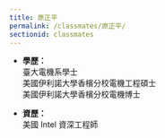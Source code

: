 ```yaml
---
title: 原正平
permalink: /classmates/原正平/
sectionid: classmates
---
```


- **學歷：**<br />
  臺大電機系學士<br />
  美國伊利諾大學香檳分校電機工程碩士<br />
  美國伊利諾大學香檳分校電機博士

- **資歷：**<br />
  美國 Intel 資深工程師

